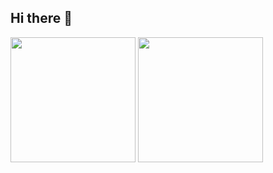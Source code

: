 ## Hi there 👋

<div>
  <img align="center" height="200cm" src="https://github-readme-stats.vercel.app/api?username=jcampolim&theme=cobalt&show_icons=true&include_all_commits=true&count_private=true">
  <img align="center" height="200cm" src="https://github-readme-stats.vercel.app/api/top-langs/?username=jcampolim&&theme=cobalt&layout=compact&&langs_count=8">
</div>
